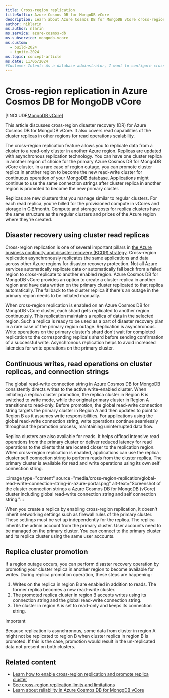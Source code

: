 ```yaml
---
title: Cross-region replication
titleSuffix: Azure Cosmos DB for MongoDB vCore
description: Learn about Azure Cosmos DB for MongoDB vCore cross-region disaster recovery (DR) and read replicas.
author: niklarin
ms.author: nlarin
ms.service: azure-cosmos-db
ms.subservice: mongodb-vcore
ms.custom:
  - build-2024
  - ignite-2024
ms.topic: concept-article
ms.date: 11/06/2024
#Customer Intent: As a database adminstrator, I want to configure cross-region replication, so that I can have disaster recovery plans in the event of a regional outage.
---
```


# Cross-region replication in Azure Cosmos DB for MongoDB vCore

[!INCLUDE[MongoDB vCore](~/reusable-content/ce-skilling/azure/includes/cosmos-db/includes/appliesto-mongodb-vcore.md)]

This article discusses cross-region disaster recovery (DR) for Azure Cosmos DB for MongoDB vCore. It also covers read capabilities of the cluster replicas in other regions for read operations scalability.

The cross-region replication feature allows you to replicate data from a cluster to a read-only cluster in another Azure region. Replicas are updated with asynchronous replication technology. You can have one cluster replica in another region of choice for the primary Azure Cosmos DB for MongoDB vCore cluster. In a rare case of region outage, you can promote cluster replica in another region to become the new read-write cluster for continuous operation of your MongoDB database. Applications might continue to use the same connection strings after cluster replica in another region is promoted to become the new primary cluster.   

Replicas are new clusters that you manage similar to regular clusters. For each read replica, you're billed for the provisioned compute in vCores and storage in GiB/month. Compute and storage costs for replica clusters have the same structure as the regular clusters and prices of the Azure region where they're created.

## Disaster recovery using cluster read replicas

Cross-region replication is one of several important pillars in [the Azure business continuity and disaster recovery (BCDR) strategy](/azure/reliability/business-continuity-management-program). Cross-region replication asynchronously replicates the same applications and data across other Azure regions for disaster recovery protection. Not all Azure services automatically replicate data or automatically fall back from a failed region to cross-replicate to another enabled region. Azure Cosmos DB for MongoDB vCore provides an option to create a cluster replica in another region and have data written on the primary cluster replicated to that replica automatically. The fallback to the cluster replica if there's an outage in the primary region needs to be initiated manually.

When cross-region replication is enabled on an Azure Cosmos DB for MongoDB vCore cluster, each shard gets replicated to another region continuously. This replication maintains a replica of data in the selected region. Such a replica is ready to be used as a part of disaster recovery plan in a rare case of the primary region outage. Replication is asynchronous. Write operations on the primary cluster's shard don't wait for completed replication to the corresponding replica's shard before sending confirmation of a successful write. Asynchronous replication helps to avoid increased latencies for write operations on the primary cluster.  

## Continuous writes, read operations on cluster replicas, and connection strings

The global read-write connection string in Azure Cosmos DB for MongoDB consistently directs writes to the active write-enabled cluster. When initiating a replica cluster promotion, the replica cluster in Region B is switched to write mode, while the original primary cluster in Region A transitions to read-only. Before promotion, the global read-write connection string targets the primary cluster in Region A and then updates to point to Region B as it assumes write responsibilities. For applications using the global read-write connection string, write operations continue seamlessly throughout the promotion process, maintaining uninterrupted data flow.

Replica clusters are also available for reads. It helps offload intensive read operations from the primary cluster or deliver reduced latency for read operations to the clients that are located closer to the replication region. When cross-region replication is enabled, applications can use the replica cluster self connection string to perform reads from the cluster replica. The primary cluster is available for read and write operations using its own self connection string. 

:::image type="content" source="media/cross-region-replication/global-read-write-connection-string-in-azure-portal.png" alt-text="Screenshot of the cluster connection strings a Azure Cosmos DB for MongoDB (vCore) cluster including global read-write connection string and self connection string.":::

When you create a replica by enabling cross-region replication, it doesn't inherit networking settings such as firewall rules of the primary cluster. These settings must be set up independently for the replica. The replica inherits the admin account from the primary cluster. User accounts need to be managed on the primary cluster. You can connect to the primary cluster and its replica cluster using the same user accounts.

## Replica cluster promotion

If a region outage occurs, you can perform disaster recovery operation by promoting your cluster replica in another region to become available for writes. During replica promotion operation, these steps are happening:

1. Writes on the replica in region B are enabled in addition to reads. The former replica becomes a new read-write cluster.
1. The promoted replica cluster in region B accepts writes using its connection string and the global read-write connection string.
1. The cluster in region A is set to read-only and keeps its connection string.

> [!IMPORTANT]
> Because replication is asynchronous, some data from cluster in region A might not be replicated to region B when cluster replica in region B is promoted. If this is the case, promotion would result in the un-replicated data not present on both clusters.

## Related content

- [Learn how to enable cross-region replication and promote replica cluster](./how-to-cluster-replica.md)
- [See cross-region replication limits and limitations](./limits.md#cross-region-replication)
- [Learn about reliability in Azure Cosmos DB for MongoDB vCore](/azure/reliability/reliability-cosmos-mongodb)
